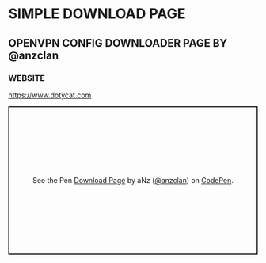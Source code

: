 # SIMPLE DOWNLOAD PAGE 
## OPENVPN CONFIG DOWNLOADER PAGE BY @anzclan

### WEBSITE
https://www.dotycat.com

<p class="codepen" data-height="300" data-theme-id="light" data-default-tab="html,result" data-slug-hash="qBxvZJR" data-user="anzclan" style="height: 300px; box-sizing: border-box; display: flex; align-items: center; justify-content: center; border: 2px solid; margin: 1em 0; padding: 1em;">
  <span>See the Pen <a href="https://codepen.io/anzclan/pen/qBxvZJR">
  Download Page</a> by aNz (<a href="https://codepen.io/anzclan">@anzclan</a>)
  on <a href="https://codepen.io">CodePen</a>.</span>
</p> 
